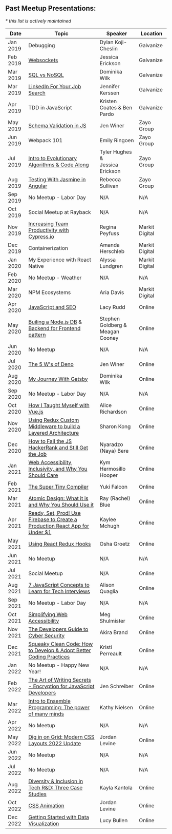 ## Past Meetup Presentations:
_* this list is actively maintained_

Date | Topic | Speaker | Location
------------ | ------------- | ------------- | -------------
Jan 2019 | Debugging | Dylan Koji-Cheslin | Galvanize
Feb 2019 | [Websockets](https://docs.google.com/presentation/d/1ivA6PCkAWJeI413JJ0gywllFmWo8suq70_O3T27gRK0/edit?usp=sharing) | Jessica Erickson | Galvanize
Mar 2019 | [SQL vs NoSQL](https://docs.google.com/presentation/d/11ugzawVN4Zl8b8BQygixJITcriT1UBC_z7cWR5PW41Y/edit?usp=sharing) | Dominika Wilk | Galvanize
Mar 2019 | [LinkedIn For Your Job Search](https://docs.google.com/presentation/d/1KTL8NT_ujwp0fOLsF_oJknIqgDjWE6HChm3TWQ5D57Y/edit?usp=sharing) | Jennifer Kerssen | Galvanize
Apr 2019 | TDD in JavaScript | Kristen Coates & Ben Pardo | Galvanize
May 2019 | [Schema Validation in JS](https://docs.google.com/presentation/d/1pz0nLxdz_A459oSa65xBC7OUWmdt2_Ds0fsi9EeXpsk/edit?usp=sharing) | Jen Winer | Zayo Group
Jun 2019 | Webpack 101 | Emily Ringoen | Zayo Group
Jul 2019 | [Intro to Evolutionary Algorithms & Code Along](https://docs.google.com/presentation/d/1DN-UQRrv05krupqwo_fRu5PWWupUHxAxljBMTh5WVuA/edit?usp=sharing) | Tyler Hughes &<br /> Jessica Erickson | Zayo Group
Aug 2019 | [Testing With Jasmine in Angular](https://docs.google.com/presentation/d/10qHjJlCxV4HkXUQTsiSx7P6AAGfKdUGz5lB5ZtQLG1w) | Rebecca Sullivan | Zayo Group
Sep 2019 | No Meetup - Labor Day | N/A | N/A
Oct 2019 | Social Meetup at Rayback | N/A | N/A
Nov 2019 | [Increasing Team Productivity with Cypress.io](https://docs.google.com/presentation/d/1Kd-ilTdnsTfM08yqoJGhSYglCT-UHDvXbbonP82dfiw/edit?usp=sharing) | Regina Peyfuss | Markit Digital
Dec 2019 | Containerization | Amanda Herschleb| Markit Digital
Jan 2020 | My Experience with React Native | Alyssa Lundgren| Markit Digital
Feb 2020 | No Meetup - Weather | N/A | N/A
Mar 2020 | NPM Ecosystems | Aria Davis | Markit Digital
Apr 2020 | [JavaScript and SEO](https://www.youtube.com/watch?v=uTY2n83AcVg&t=183s) | Lacy Rudd | Online
May 2020 | [Builing a Node.js DB](https://www.youtube.com/watch?v=0mEOgbOkteI&feature=emb_logo) &<br /> [Backend for Frontend pattern](https://www.youtube.com/watch?v=WRGZ60MX1wc) | Stephen Goldberg &<br /> Meagan Cooney | Online
Jun 2020 | No Meetup | N/A | N/A
Jul 2020 | [The 5 W's of Deno](https://www.youtube.com/watch?v=qRmh_X6_v54) | Jen Winer | Online
Aug 2020 | [My Journey With Gatsby](https://youtu.be/NqMMcdCWfM0) | Dominika Wilk | Online
Sep 2020 | No Meetup - Labor Day | N/A | N/A
Oct 2020 | [How I Taught Myself with Vue.js](https://youtu.be/SKebje9QFBg) | Alice Richardson | Online
Nov 2020 | [Using Redux Custom Middleware to build a Layered Architecture](https://www.youtube.com/watch?v=eXOVq97A9Io) | Sharon Kong | Online
Dec 2020 | [How to Fail the JS HackerRank and Still Get the Job](https://youtu.be/uYEE22toCv4) | Nyaradzo (Naya) Bere | Online
Jan 2021 | [Web Accessibility, Inclusivity, and Why You Should Care](https://youtu.be/9G-Cy7nKujs) | Kym Hermosillo Hooper | Online
Feb 2021 | [The Super Tiny Compiler](https://www.youtube.com/watch?v=1aVu1IJSwgQ) | Yuki Falcon | Online
Mar 2021 | [Atomic Design: What it is and Why You Should Use it](https://www.youtube.com/watch?v=dhccUvFguGQ) | Ray (Rachel) Blue | Online
Apr 2021 | [Ready, Set, Prod! Use Firebase to Create a Production React App for Under $1](https://www.youtube.com/watch?v=pMbRNs94sbA) | Kaylee Mchugh | Online
May 2021 | [Using React Redux Hooks](https://www.youtube.com/watch?v=RCCd0yzwW7w) | Osha Groetz | Online
Jun 2021 | No Meetup | N/A | N/A
Jul 2021 | Social Meetup | N/A | Online
Aug 2021 | [7 JavaScript Concepts to Learn for Tech Interviews](https://www.youtube.com/watch?v=JF6o78p9ZWQ) | Alison Quaglia | Online
Sep 2021 | No Meetup - Labor Day | N/A | N/A
Oct 2021 | [Simplifying Web Accessibility](https://www.youtube.com/watch?v=7wdsDYllf-k) | Meg Shulmister | Online
Nov 2021 | [The Developers Guide to Cyber Security](https://www.youtube.com/watch?v=SVEIjPJ_4tc) | Akira Brand | Online
Dec 2021 | [Squeaky Clean Code: How to Develop & Adopt Better Coding Practices](https://www.youtube.com/watch?v=BB1FkjfdKjI) | Kristi Perreault | Online
Jan 2022 | No Meetup - Happy New Year! | N/A | N/A
Feb 2022 | [The Art of Writing Secrets - Encryption for JavaScript Developers](https://youtu.be/Kqm0LZeu_-4)| Jen Schreiber | Online
Mar 2022 | [Intro to Ensemble Programming: The power of many minds](https://youtu.be/yGalHiXG-bA) | Kathy Nielsen | Online
Apr 2022 | No Meetup | N/A | N/A
May 2022 | [Dig in on Grid: Modern CSS Layouts 2022 Update](https://youtu.be/SBBFPCWIu0s) | Jordan Levine | Online
Jun 2022 | No Meetup | N/A | N/A
Jul 2022 | No Meetup | N/A | N/A
Aug 2022 | [Diversity & Inclusion in Tech R&D: Three Case Studies](https://youtu.be/QJ9_5Vydpv8)| Kayla Kantola | Online
Oct 2022 | [CSS Animation](https://www.youtube.com/watch?v=GO3tscXl5l4)| Jordan Levine | Online
Dec 2022 | [Getting Started with Data Visualization](https://www.youtube.com/watch?v=vrWpH8OIgFY)| Lucy Bullen | Online 
